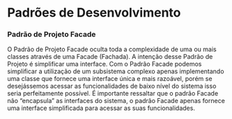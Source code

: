 # Padrões de Desenvolvimento 
### Padrão de Projeto Facade 
O Padrão de Projeto Facade oculta toda a complexidade de uma ou mais classes
 através de uma Facade (Fachada). A intenção desse Padrão de Projeto é simplificar uma interface. 
Com o Padrão Facade podemos simplificar a utilização de um subsistema complexo 
apenas implementando uma classe que fornece uma interface única e mais razoável,
 porém se desejássemos acessar as funcionalidades de baixo nível do sistema isso
 seria perfeitamente possível. É importante ressaltar que o padrão Facade não 
“encapsula” as interfaces do sistema, o padrão Facade apenas fornece uma 
interface simplificada para acessar as suas funcionalidades. 
